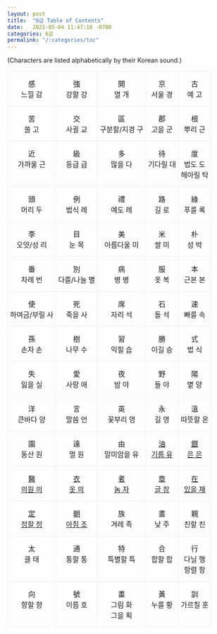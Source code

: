 ```yaml
---
layout: post
title:  "6급 Table of Contents"
date:   2021-05-04 11:47:10 -0700
categories: 6급
permalink: "/:categories/toc"
---
```


(Characters are listed alphabetically by their Korean sound.)

<style type="text/css">
.tg  {border-collapse:collapse;border-spacing:0;}
.tg td{border-color:black;border-style:solid;border-width:1px;
  overflow:hidden;padding:15px 5px;word-break:normal;}
.tg th{border-color:black;border-style:solid;border-width:1px;
  font-weight:normal;overflow:hidden;padding:15px 5px;word-break:normal;}
.tg .tg-li6d{border-color:#efefef;text-align:center;vertical-align:top}
</style>
<table class="tg">
<tbody>
  <tr>
    <td class="tg-li6d">感 <br>느낄 감</td>
    <td class="tg-li6d">強 <br>강할 강</td>
    <td class="tg-li6d">開 <br>열 개</td>
    <td class="tg-li6d">京 <br>서울 경</td>
    <td class="tg-li6d">古 <br>예 고</td>
  </tr>
  <tr>
    <td class="tg-li6d">苦 <br>쓸 고</td>
    <td class="tg-li6d">交 <br>사귈 교</td>
    <td class="tg-li6d">區 <br>구분할/지경 구</td>
    <td class="tg-li6d">郡 <br>고을 군</td>
    <td class="tg-li6d">根 <br>뿌리 근</td>
  </tr>
  <tr>
    <td class="tg-li6d">近 <br>가까울 근</td>
    <td class="tg-li6d">級 <br>등급 급</td>
    <td class="tg-li6d">多 <br>많을 다</td>
    <td class="tg-li6d">待 <br>기다릴 대</td>
    <td class="tg-li6d">度 <br>법도 도 <br>헤아릴 탁</td>
  </tr>
  <tr>
    <td class="tg-li6d">頭 <br>머리 두</td>
    <td class="tg-li6d">例 <br>법식 례</td>
    <td class="tg-li6d">禮 <br>예도 례</td>
    <td class="tg-li6d">路 <br>길 로</td>
    <td class="tg-li6d">綠 <br>푸를 록</td>
  </tr>
  <tr>
    <td class="tg-li6d">李 <br>오얏/성 리</td>
    <td class="tg-li6d">目 <br>눈 목</td>
    <td class="tg-li6d">美 <br>아름다울 미</td>
    <td class="tg-li6d">米 <br>쌀 미</td>
    <td class="tg-li6d">朴 <br>성 박</td>
  </tr>
  <tr>
    <td class="tg-li6d">番 <br>차례 번</td>
    <td class="tg-li6d">別 <br>다를/나눌 별</td>
    <td class="tg-li6d">病 <br>병 병</td>
    <td class="tg-li6d">服 <br>옷 복</td>
    <td class="tg-li6d">本 <br>근본 본</td>
  </tr>
  <tr>
    <td class="tg-li6d">使 <br>하여금/부릴 사</td>
    <td class="tg-li6d">死 <br>죽을 사</td>
    <td class="tg-li6d">席 <br>자리 석</td>
    <td class="tg-li6d">石 <br>돌 석</td>
    <td class="tg-li6d">速 <br>빠를 속</td>
  </tr>
  <tr>
    <td class="tg-li6d">孫 <br>손자 손</td>
    <td class="tg-li6d">樹 <br>나무 수</td>
    <td class="tg-li6d">習 <br>익힐 습</td>
    <td class="tg-li6d">勝 <br>이길 승</td>
    <td class="tg-li6d">式 <br>법 식</td>
  </tr>
  <tr>
    <td class="tg-li6d">失 <br>잃을 실</td>
    <td class="tg-li6d">愛 <br>사랑 애</td>
    <td class="tg-li6d">夜 <br>밤 야</td>
    <td class="tg-li6d">野 <br>들 야</td>
    <td class="tg-li6d">陽 <br>볕 양</td>
  </tr>
  <tr>
    <td class="tg-li6d">洋 <br>큰바다 양</td>
    <td class="tg-li6d">言 <br>말씀 언</td>
    <td class="tg-li6d">英 <br>꽃부리 영</td>
    <td class="tg-li6d">永 <br>길 영</td>
    <td class="tg-li6d">溫 <br>따뜻할 온</td>
  </tr>
  <tr>
    <td class="tg-li6d">園 <br>동산 원</td>
    <td class="tg-li6d">遠 <br>멀 원</td>
    <td class="tg-li6d">由 <br>말미암을 유</td>
    <td class="tg-li6d"><a href="油.html">油 <br>기름 유</a></td>
    <td class="tg-li6d"><a href="銀.html">銀 <br>은 은</a></td>
  </tr>
  <tr>
    <td class="tg-li6d"><a href="醫.html">醫 <br>의원 의</a></td>
    <td class="tg-li6d"><a href="衣.html">衣 <br>옷 의</a></td>
    <td class="tg-li6d"><a href="者.html">者 <br>놈 자</a></td>
    <td class="tg-li6d"><a href="章.html">章 <br>글 장</a></td>
    <td class="tg-li6d"><a href="在.html">在 <br>있을 재</a></td>
  </tr>
  <tr>
    <td class="tg-li6d"><a href="定.html">定 <br>정할 정</a></td>
    <td class="tg-li6d"><a href="朝.html">朝 <br>아침 조</a></td>
    <td class="tg-li6d">族 <br>겨레 족</td>
    <td class="tg-li6d">晝 <br>낮 주</td>
    <td class="tg-li6d">親 <br>친할 친</td>
  </tr>
  <tr>
    <td class="tg-li6d">太 <br>클 태</td>
    <td class="tg-li6d">通 <br>통할 통</td>
    <td class="tg-li6d">特 <br>특별할 특</td>
    <td class="tg-li6d">合 <br>합할 합</td>
    <td class="tg-li6d">行 <br>다닐 행 <br>항렬 항</td>
  </tr>
  <tr>
    <td class="tg-li6d">向 <br>향할 향</td>
    <td class="tg-li6d">號 <br>이름 호</td>
    <td class="tg-li6d">畫 <br>그림 화 <br>그을 획</td>
    <td class="tg-li6d">黃 <br>누를 황</td>
    <td class="tg-li6d">訓 <br>가르칠 훈</td>
  </tr>
</tbody>
</table>